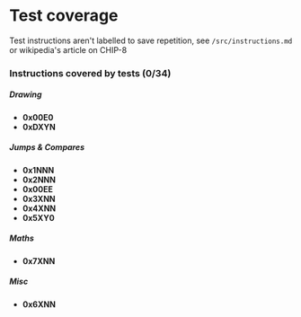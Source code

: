 # Test coverage

Test instructions aren't labelled to save repetition, see ```/src/instructions.md``` or wikipedia's article on CHIP-8

### Instructions covered by tests (0/34)

##### Drawing
 - **0x00E0**
 - **0xDXYN**

##### Jumps & Compares
 - **0x1NNN**
 - **0x2NNN**
 - **0x00EE**
 - **0x3XNN**
 - **0x4XNN**
 - **0x5XY0**

##### Maths
 - **0x7XNN**

##### Misc
 - **0x6XNN**

